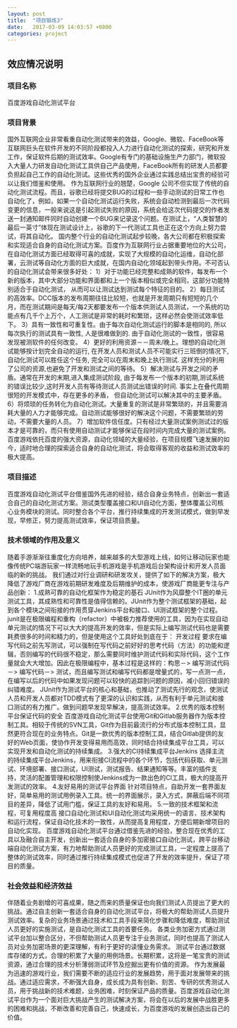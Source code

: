 ```yaml
---
layout: post
title:  "项目锻炼3"
date:   2017-03-09 14:03:57 +0800
categories: project
---
```


## 效应情况说明

### 项目名称
百度游戏自动化测试平台

### 项目背景
国外互联网企业非常看重自动化测试带来的效益，Google、微软、FaceBook等互联网巨头在软件开发的不同阶段都投入人力进行自动化测试的探索，研究和开发工作，保证软件后期的测试效率。Google有专门的基础设施生产力部门，微软投入大量人力研发自动化测试工具供自己产品使用，FaceBook所有的研发人员都要负担起自己工作的自动化测试。这些优秀的国外企业通过实践总结出宝贵的经验可以让我们借鉴和使用。
作为互联网行业的翘楚，Google 公司不但实现了传统的自动化测试流程。而且，谷歌已经将提交BUG的过程和一些手动测试的日常工作也自动化了，例如，如果一个自动化测试运行失败，系统会自动检测到最后一次代码变更的信息，一般来说这是引起测试失败的原因，系统会给这次代码提交的作者发送一封通知邮件同时自动创建一个BUG来记录这个问题。在测试上，“人类智慧的最后一英寸”体现在测试设计上，谷歌的下一代测试工具也正在这个方向上努力尝试，将其自动化。
国内整个行业的自动化测试起步较晚，各大公司都在积极探索和实现适合自身的自动化测试方案。百度作为互联网行业占据重要地位的大公司，在自动化测试方面已经取得可喜的成就，实现了大规模的自动化运维，自动化部署，云测试等自动化方面的巨大成就，在国内自动化领域起到带头作用。不可否认的自动化测试会带来很多好处：
1）对于功能已经完整和成熟的软件，每发布一个新的版本，其中大部分功能和界面都和上一个版本相似或完全相同，这部分功能特别适合于自动化测试， 从而可以让测试达到测试每个特征的目的。
2）每日测试的高效率。DCC版本的发布周期往往比较短，也就是开发周期只有短短的几个月，而在测试期间是每天/每2天都要发布一个版本供测试人员测试，一个系统的功能点有几千个上万个，人工测试是非常的耗时和繁琐，这样必然会使测试效率低下。
3）具有一致性和可重复性。由于每次自动化测试运行的脚本是相同的, 所以每次执行的测试具有一致性, 人是很难做到的. 由于自动化测试的一致性，很容易发现被测软件的任何改变。
4）更好的利用资源－－周未/晚上。理想的自动化测试能够按计划完全自动的运行, 在开发人员和测试人员不可能实行三班倒的情况下, 自动化测试可以胜任这个任务, 完全可以在周末和晚上执行测试. 这样充分的利用了公司的资源,也避免了开发和测试之间的等待。
5）解决测试与开发之间的矛盾。通常在开发的末期,进入集成测试阶段, 由于每发布一个版本的初期,测试系统的错误比较少,这时开发人员有等待测试人员测试出错误的时间. 事实上在叠代周期很短的开发模式中，存在更多的矛盾， 但自动化测试可以解决其中的主要矛盾。
6）将烦琐的任务转化为自动化测试。大量重复的测试是非常繁琐的，并且需要消耗大量的人力才能够完成。自动测试能够很好的解决这个问题，不需要繁琐的劳动，不需要大量的人员。
7）增加软件信任度。只有经过大量测试案例测试过的版本才是可靠的，而只有使用自动测试才能够保证在段时间内完成大量的测试案例。
百度游戏依托百度的强大资源，自动化领域的大量经验，在项目规模飞速发展的如今，适时地合理的探索适合自身的自动化测试，将会取得客观的收益和测试效率的极大提高。

### 项目描述
百度游戏自动化测试平台借鉴国外先进的经验，结合自身业务特点，创新出一套适合自己的自动化测试方案。测试类型覆盖接口和UI自动化方面，整体覆盖公司核心业务模块的测试。同时整合各个平台，推行持续集成的开发测试模式，做到早发现，早修正，努力提高测试效率，保证项目质量。

### 技术领域的作用及意义
随着手游渐渐往重度化方向培养，越来越多的大型游戏上线，如何让移动玩家也能像传统PC端游玩家一样流畅地玩手机游戏是手机游戏后台架构设计和开发人员面临的新的挑战。 我们通过对行业调研和研发攻关，提供了如下的解决方案，极大降低了游戏厂商在游戏前期研发难度及后期维护的成本，使游戏厂商能更专注与产品创新：
1.成熟可靠的自动化框架作为稳定的基石
JUnit作为风靡整个IT圈的单元测试工具，其成熟性和可靠性是值得信赖的。JUnit作为整个测试框架的基础，起到各个模块之间衔接的作用贯穿Jenkins平台和接口、UI测试框架的整个过程。
junit是在极限编程和重构（refactor）中被极力推荐使用的工具，因为在实现自动单元测试的情况下可以大大的提高开发的效率，但是实际上编写测试代码也是需要耗费很多的时间和精力的，但是使用这个工具好处到底在于：
开发过程
要求在编写代码之前先写测试，可以强制在写代码之前好好的思考代码（方法）的功能和逻辑，否则编写的代码很不稳定，那么需要同时维护测试代码和实际代码，这个工作量就会大大增加。因此在极限编程中，基本过程是这样的：构思－> 编写测试代码－> 编写代码－> 测试，而且编写测试和编写代码都是增量式的，写一点测一点，在编写以后的代码中如果发现问题可以较快的追踪到问题的原因，减小回归错误的纠错难度。
JUnit作为测试平台的核心和基础，也推动了测试先行的观念，使测试人员和开发人员都对TDD模式有了更深的认识和实践，从而有利于单元测试和接口测试的有力推广。做到问题早发现早解决，提高测试效率。
2.优秀的版本控制平台保证代码的安全
百度游戏自动化测试平台使用Git和Gitlab服务器作为版本控制工具。相较于传统的SVN工具，Git作为目前最流行的分布式版本控制工具，显然更符合现在的业务特点。Git是一款优秀的版本控制工具，结合Gitlab提供的友好的Web页面，使协作开发变得易用而高效，同时结合持续集成平台工具，可以实现开发和自动化测试的持续集成。
3.强大的CI持续集成平台Jenkins
选择主流的持续集成平台Jenkins，用来衔接CI流程中的各个环节，包括代码获取、单元测试、环境部署、接口测试，UI测试，测试报告、结果通知等等。丰富的插件支持，灵活的配置管理和权限控制使Jenkins成为一款出色的CI工具，极大的提高开发测试的效率。
4.友好易用的测试平台界面
针对项目特点，自助开发一套界面友好，简单易用的测试用例录入工具。统一的界面展示，录入方式，屏蔽后端不同项目的差异，降低了试用门槛，保证工具的友好和易用。
5.一致的技术框架和流程，可复用程度高
接口自动化测试和UI自动化测试均采用统一的语言、技术架构和运行流程，保证自动化技术的一致性，从而提高复用程度，方便后期新增项目的自动化实现。
百度游戏自动化测试平台通过借鉴先进的经验，整合现在优秀的工具以及融合自主开发，创新出一套适合自身的多加密接口自动化测试，跨平台移动端自动化测试方案，有力地帮助测试人员更好的完成测试工具，一定程度上提高了整体的测试效率，同时通过推行持续集成模式也促进了开发的效率提升，保证了项目的质量。

### 社会效益和经济效益
伴随着业务剧增的可喜成果，随之而来的质量保证也向我们测试人员提出了更大的挑战。通过自主创新一套适合自身的自动化测试平台，将极大的帮助测试人员提升测试效率。复杂的业务场景通过技术和工具手段来简化步骤和降低难度，帮助测试人员更好的实施测试，是自动化测试工具的首要任务。
各类业务加密方式通过测试平台加以整合区分，不但帮助测试人员更专注于业务测试，同时也提高了测试人员对业务加密场景的更深理解，有利于更好的读懂业务需求。
测试平台通过数据库存储的方式，合理的积累了大量的用例场景。长期积累，这将是一笔宝贵的测试资源，通过合理的技术分析薄弱测试环节及挖掘出更有价值的资源。
作为发展最为迅速的游戏行业，我们需要不断的适应行业的发展趋势，用于面对发展带来的挑战。通过适应需求，不断强大自身，成长成为具有创新、刻苦、专研的优秀测试人员，用于挑战新的技术难题，业务困难，时刻保证产品的质量。百度游戏自动化测试平台作为一个面对巨大挑战产生的测试解决方案，将会在以后的发展中战胜更多的困难和挑战，不断改善和完善自己，快速成长，为百度游戏的发展创造出自己的价值。
